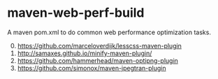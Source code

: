 # maven-web-perf-build
A maven pom.xml to do common web performance optimization tasks. 

0. https://github.com/marceloverdijk/lesscss-maven-plugin
0. http://samaxes.github.io/minify-maven-plugin/
0. https://github.com/hammerhead/maven-optipng-plugin
0. https://github.com/simonox/maven-jpegtran-plugin

